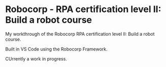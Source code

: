 # Robocorp - RPA certification level II: Build a robot course

My workthrough of the Robocorp RPA certification level II: Build a robot course.

Built in VS Code using the Robocorp Framework. 

CUrrently a work in progress.
